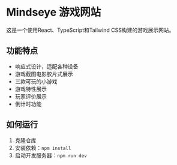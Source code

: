 # Mindseye 游戏网站

这是一个使用React、TypeScript和Tailwind CSS构建的游戏展示网站。

## 功能特点

- 响应式设计，适配各种设备
- 游戏截图电影胶片式展示
- 三款可玩的小游戏
- 游戏特性展示
- 玩家评价展示
- 倒计时功能

## 如何运行

1. 克隆仓库
2. 安装依赖：`npm install`
3. 启动开发服务器：`npm run dev`
